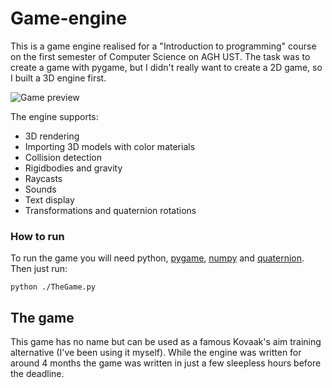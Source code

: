 # Game-engine

This is a game engine realised for a "Introduction to programming" course on the first semester of Computer Science on AGH UST. The task was to create a game with pygame, but I didn't really want to create a 2D game, so I built a 3D engine first.

![Game preview](https://s7.gifyu.com/images/engine_showcase_quality_87.gif)

The engine supports:

* 3D rendering
* Importing 3D models with color materials
* Collision detection
* Rigidbodies and gravity
* Raycasts
* Sounds
* Text display
* Transformations and quaternion rotations

### How to run

To run the game you will need python, [pygame](https://www.pygame.org), [numpy](https://numpy.org) and [quaternion](https://pypi.org/project/numpy-quaternion/). Then just run:

```
python ./TheGame.py
```

## The game

This game has no name but can be used as a famous Kovaak's aim training alternative (I've been using it myself). While the engine was written for around 4 months the game was written in just a few sleepless hours before the deadline.